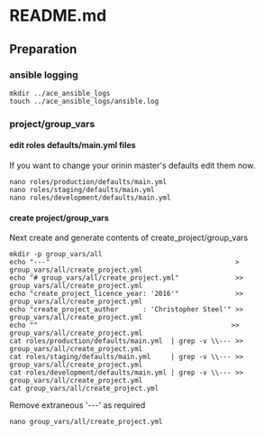 # README.md

## Preparation

### ansible logging

```shell
mkdir ../ace_ansible_logs
touch ../ace_ansible_logs/ansible.log
```
### project/group_vars

#### edit roles defaults/main.yml files

If you want to change your orinin master's defaults edit them now.

```shell
nano roles/production/defaults/main.yml
nano roles/staging/defaults/main.yml
nano roles/development/defaults/main.yml
```

#### create project/group_vars

Next create and generate contents of create_project/group_vars

```shell
mkdir -p group_vars/all
echo "---"                                              > group_vars/all/create_project.yml
echo "# group_vars/all/create_project.yml"              >> group_vars/all/create_project.yml
echo "create_project_licence_year: '2016'"              >> group_vars/all/create_project.yml
echo "create_project_author      : 'Christopher Steel'" >> group_vars/all/create_project.yml
echo ""                                                >> group_vars/all/create_project.yml
cat roles/production/defaults/main.yml  | grep -v \\--- >> group_vars/all/create_project.yml
cat roles/staging/defaults/main.yml     | grep -v \\--- >> group_vars/all/create_project.yml
cat roles/development/defaults/main.yml | grep -v \\--- >> group_vars/all/create_project.yml
cat group_vars/all/create_project.yml
```

Remove extraneous '---' as required

```shell
nano group_vars/all/create_project.yml
```

###


